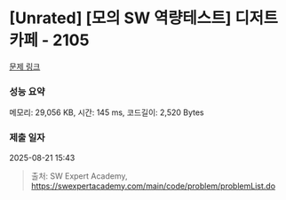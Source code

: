 # [Unrated] [모의 SW 역량테스트] 디저트 카페 - 2105 

[문제 링크](https://swexpertacademy.com/main/code/problem/problemDetail.do?contestProbId=AV5VwAr6APYDFAWu) 

### 성능 요약

메모리: 29,056 KB, 시간: 145 ms, 코드길이: 2,520 Bytes

### 제출 일자

2025-08-21 15:43



> 출처: SW Expert Academy, https://swexpertacademy.com/main/code/problem/problemList.do